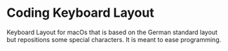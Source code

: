 # Coding Keyboard Layout

Keyboard Layout for macOs that is based on the German standard layout but repositions some special characters.
It is meant to ease programming.